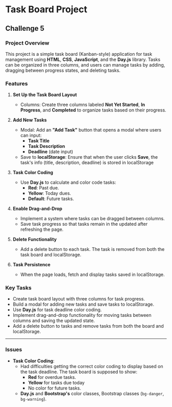 # **Task Board Project**

## **Challenge 5**

### **Project Overview**

This project is a simple task board (Kanban-style) application for task management using **HTML**, **CSS**, **JavaScript**, and the **Day.js** library. Tasks can be organized in three columns, and users can manage tasks by adding, dragging between progress states, and deleting tasks.

### **Features**

1. **Set Up the Task Board Layout**
   - Columns: Create three columns labeled **Not Yet Started**, **In Progress**, and **Completed** to organize tasks based on their progress.

2. **Add New Tasks**
   - Modal: Add an **"Add Task"** button that opens a modal where users can input:
     - **Task Title**
     - **Task Description**
     - **Deadline** (date input)
   - Save to **localStorage**: Ensure that when the user clicks **Save**, the task's info (title, description, deadline) is stored in localStorage

3. **Task Color Coding**
   - Use **Day.js** to calculate and color code tasks:
     - **Red**: Past due.
     - **Yellow**: Today dues.
     - **Default**: Future tasks.

4. **Enable Drag-and-Drop**
   - Implement a system where tasks can be dragged between columns.
   - Save task progress so that tasks remain in the updated after refreshing the page.

5. **Delete Functionality**
   - Add a delete button to each task. The task is removed from both the task board and localStorage.

6. **Task Persistence**
   - When the page loads, fetch and display tasks saved in localStorage.

### **Key Tasks**
- Create task board layout with three columns for task progress.
- Build a modal for adding new tasks and save tasks to localStorage.
- Use **Day.js** for task deadline color coding.
- Implement drag-and-drop functionality for moving tasks between columns and saving the updated state.
- Add a delete button to tasks and remove tasks from both the board and localStorage.

---

### **Issues**
- **Task Color Coding**: 
  - Had difficulties getting the correct color coding to display based on the task deadline. The task board is supposed to show:
    - **Red** for overdue tasks.
    - **Yellow** for tasks due today
    - No color for future tasks.
  -  **Day.js** and **Bootstrap's** color classes, Bootstrap classes (`bg-danger`, `bg-warning`).